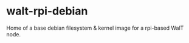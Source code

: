 walt-rpi-debian
===============

Home of a base debian filesystem & kernel image for a rpi-based WalT node.
